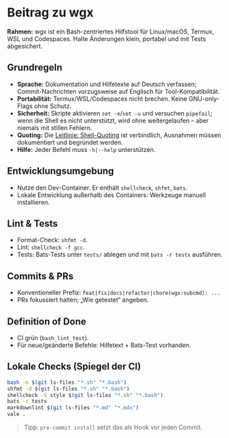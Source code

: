 # Beitrag zu wgx

**Rahmen:** wgx ist ein Bash-zentriertes Hilfstool für Linux/macOS, Termux, WSL und Codespaces.
Halte Änderungen klein, portabel und mit Tests abgesichert.

## Grundregeln

- **Sprache:** Dokumentation und Hilfetexte auf Deutsch verfassen; Commit-Nachrichten vorzugsweise auf Englisch für Tool-Kompatibilität.
- **Portabilität:** Termux/WSL/Codespaces nicht brechen. Keine GNU-only-Flags ohne Schutz.
- **Sicherheit:** Skripte aktivieren `set -e`/`set -u` und versuchen `pipefail`; wenn die Shell es nicht
  unterstützt, wird ohne weitergelaufen – aber niemals mit stillen Fehlern.
- **Quoting:** Die [Leitlinie: Shell-Quoting](docs/Leitlinie.Quoting.de.md) ist
  verbindlich, Ausnahmen müssen dokumentiert und begründet werden.
- **Hilfe:** Jeder Befehl muss `-h|--help` unterstützen.

## Entwicklungsumgebung

- Nutze den Dev-Container. Er enthält `shellcheck`, `shfmt`, `bats`.
- Lokale Entwicklung außerhalb des Containers: Werkzeuge manuell installieren.

## Lint & Tests

- Format-Check: `shfmt -d`.
- Lint: `shellcheck -f gcc`.
- Tests: Bats-Tests unter `tests/` ablegen und mit `bats -r tests` ausführen.

## Commits & PRs

- Konventioneller Prefix: `feat|fix|docs|refactor|chore(wgx:subcmd): ...`
- PRs fokussiert halten; „Wie getestet“ angeben.

## Definition of Done

- CI grün (`bash_lint_test`).
- Für neue/geänderte Befehle: Hilfetext + Bats-Test vorhanden.

## Lokale Checks (Spiegel der CI)
```bash
bash -n $(git ls-files "*.sh" "*.bash")
shfmt -d $(git ls-files "*.sh" "*.bash")
shellcheck -S style $(git ls-files "*.sh" "*.bash")
bats -r tests
markdownlint $(git ls-files "*.md" "*.mdx")
vale .
```

> Tipp: `pre-commit install` setzt das als Hook vor jeden Commit.
